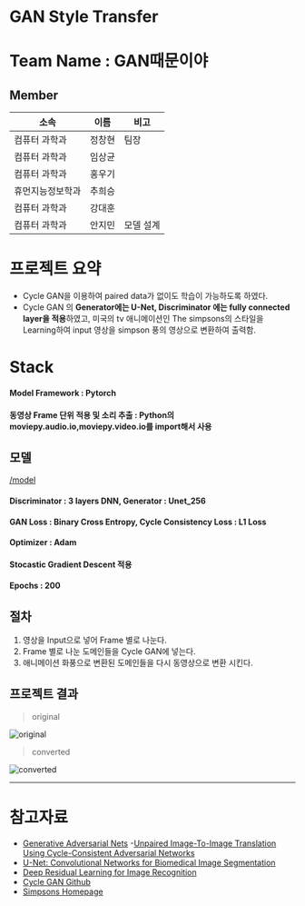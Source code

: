# GAN Style Transfer  

# Team Name : GAN때문이야  

## Member  
|소속|이름  | 비고|
|--|--|--|
|컴퓨터 과학과|정창현|팀장|
|컴퓨터 과학과|임상균|
|컴퓨터 과학과|홍우기|
|휴먼지능정보학과|추희승|
|컴퓨터 과학과|강대훈|
|컴퓨터 과학과|안지민|모델 설계|

# 프로젝트 요약  
- Cycle GAN을 이용하여 paired data가 없이도 학습이 가능하도록 하였다.  
- Cycle GAN 의 **Generator에는 U-Net, Discriminator 에는 fully connected layer을 적용**하였고, 미국의 tv 애니메이션인 The simpsons의 스타일을 Learning하여 input 영상을 simpson 풍의 영상으로 변환하여 출력함.  

# Stack  

#### Model Framework : Pytorch  
#### 동영상 Frame 단위 적용 및 소리 추출 : Python의 moviepy.audio.io,moviepy.video.io를 import해서 사용  

## 모델

[/model](./model)  

#### Discriminator : 3 layers DNN, Generator : Unet_256  
#### GAN Loss : Binary Cross Entropy, Cycle Consistency Loss : L1 Loss  
#### Optimizer : Adam  
#### Stocastic Gradient Descent 적용  
#### Epochs : 200  



## 절차  
1) 영상을 Input으로 넣어 Frame 별로 나눈다.  
2) Frame 별로 나눈 도메인들을 Cycle GAN에 넣는다.  
3) 애니메이션 화풍으로 변환된 도메인들을 다시 동영상으로 변환 시킨다.  

## 프로젝트 결과  
> original

![original](./images/original.gif)


> converted

![converted](./images/converted.gif)


---  

# 참고자료  

- [Generative Adversarial Nets](https://proceedings.neurips.cc/paper/2014/hash/5ca3e9b122f61f8f06494c97b1afccf3-Abstract.html)
-[Unpaired Image-To-Image Translation Using Cycle-Consistent Adversarial Networks](https://openaccess.thecvf.com/content_iccv_2017/html/Zhu_Unpaired_Image-To-Image_Translation_ICCV_2017_paper.html)
- [U-Net: Convolutional Networks for Biomedical Image Segmentation](https://link.springer.com/chapter/10.1007/978-3-319-24574-4_28)
- [Deep Residual Learning for Image Recognition](https://openaccess.thecvf.com/content_cvpr_2016/html/He_Deep_Residual_Learning_CVPR_2016_paper.html)
- [Cycle GAN Github](https://github.com/junyanz/pytorch-CycleGAN-and-pix2pix)
- [Simpsons Homepage](https://www.fox.com/the-simpsons/)



